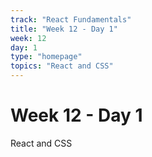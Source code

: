 ```yaml
---
track: "React Fundamentals"
title: "Week 12 - Day 1"
week: 12
day: 1
type: "homepage"
topics: "React and CSS"
---
```


# Week 12 - Day 1

React and CSS